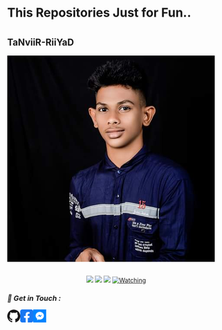 
# This Repositories Just for Fun.. 
#
## TaNviiR-RiiYaD
<a><img src="https://github.com/TaNviiR-RiiYaD/something/blob/main/image/TaNviiR.jpg"  
alt="bomberthon"/></a>
##
<p align="center">
<img src="https://img.shields.io/badge/version-7.9.3-cyan">
<img src="https://img.shields.io/badge/MADE%20IN-BANGLADESH-yellow">
<img src="https://img.shields.io/badge/This%20TooLs%20Created-Just%20For%20Fun-green">
<a href="https://github.com/TaNviiR-RiiYaD/something/watchers"><img title="Watching" src="https://img.shields.io/github/watchers/TaNviiR-RiiYaD/something?label=Watchers&color=blue&style=flat-square"></a>
<p/>
<h3><b><i>📡 Get in Touch :</i></b></h3>
<a href="https://github.com/TaNviiR-RiiYaD"><img align="left" title="Github" alt="Github" width="30px" src="image/github.png" /></a>
<a href="https://fb.com/MrTaNviiR"><img align="left" title="Facebook" alt="Facebook" width="30px" src="image/facebook.png" /></a>
<a href="https://m.me/MrTaNviiR"><img align="left" title="Messenger" alt="Messenger" width="30px" src="image/messenger.png" /></a>
<p/>
